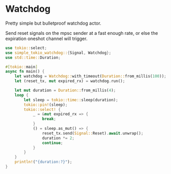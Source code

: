 # Watchdog

Pretty simple but bulletproof watchdog actor.

Send reset signals on the mpsc sender at a fast enough rate, or else the expiration oneshot channel will trigger.

```rust
use tokio::select;
use simple_tokio_watchdog::{Signal, Watchdog};
use std::time::Duration;

#[tokio::main]
async fn main() {
    let watchdog = Watchdog::with_timeout(Duration::from_millis(100));
    let (reset_tx, mut expired_rx) = watchdog.run();

    let mut duration = Duration::from_millis(4);
    loop {
        let sleep = tokio::time::sleep(duration);
        tokio::pin!(sleep);
        tokio::select! {
            _ = &mut expired_rx => {
                break;
            }
            () = sleep.as_mut() => {
                reset_tx.send(Signal::Reset).await.unwrap();
                duration *= 2;
                continue;
            }
        }
    }
    println!("{duration:?}");
}
```
